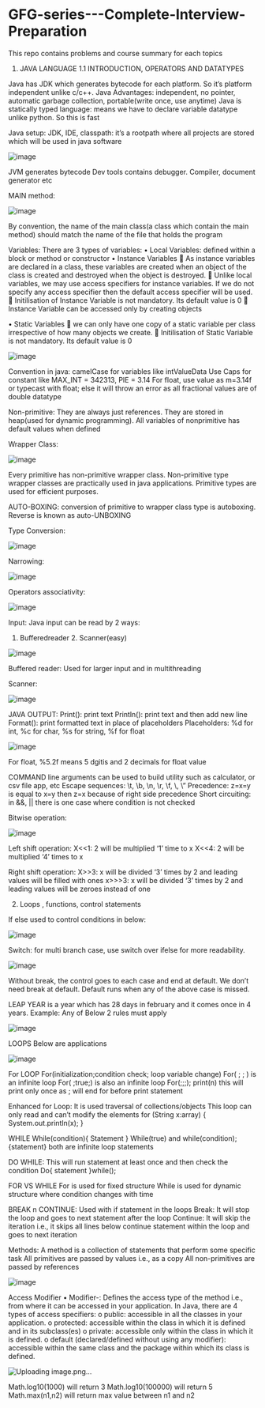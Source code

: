 # GFG-series---Complete-Interview-Preparation
This repo contains problems and course summary for each topics

1. JAVA LANGUAGE
   1.1 INTRODUCTION, OPERATORS AND DATATYPES
   
Java has JDK which generates bytecode for each platform. So it’s platform independent unlike c/c++.
Java Advantages: independent, no pointer, automatic garbage collection, portable(write once, use anytime)
Java is statically typed language: means we have to declare variable datatype unlike python. So this is fast

Java setup:
JDK, IDE, classpath: it’s a rootpath where all projects are stored which will be used in java software

 ![image](https://github.com/user-attachments/assets/9c180656-942a-41ef-88de-8be358a1a460)


JVM generates bytecode
Dev tools contains debugger. Compiler, document generator etc 

MAIN method:

![image](https://github.com/user-attachments/assets/54be66c9-fcb8-4cc9-a7bc-55db424a845d)

By convention, the name of the main class(a class which contain the main method) should match the name of the file that holds the program

Variables:
There are 3 types of variables:
•	Local Variables: defined within a block or method or constructor
•	Instance Variables
	As instance variables are declared in a class, these variables are created when an object of the class is created and destroyed when the object is destroyed.
	Unlike local variables, we may use access specifiers for instance variables. If we do not specify any access specifier then the default access specifier will be used.
	Initilisation of Instance Variable is not mandatory. Its default value is 0
	Instance Variable can be accessed only by creating objects

•	Static Variables
	we can only have one copy of a static variable per class irrespective of how many objects we create.
	Initilisation of Static Variable is not mandatory. Its default value is 0

 ![image](https://github.com/user-attachments/assets/7b1034a2-4ebb-46bb-a2e4-f91784348ebd)

Convention in java: camelCase for variables like intValueData
Use Caps for constant like MAX_INT = 342313, PIE = 3.14
For float, use value as m=3.14f or typecast with float; else it will throw an error as all fractional values are of double datatype

Non-primitive:
They are always just references. They are stored in heap(used for dynamic programming). All variables of nonprimitive has default values when defined

Wrapper Class:

![image](https://github.com/user-attachments/assets/1cdb84c5-7362-4b0a-96e6-b3a492e7f05a)

Every primitive has non-primitive wrapper class.
Non-primitive type wrapper classes are practically used in java applications. Primitive types are used for efficient purposes.

AUTO-BOXING:
conversion of primitive to wrapper class type is autoboxing. Reverse is known as auto-UNBOXING

Type Conversion:

![image](https://github.com/user-attachments/assets/8b0f7ad9-29aa-493c-908c-cdcbb2130d78)

Narrowing:

![image](https://github.com/user-attachments/assets/96c6247d-9bf2-4d25-b119-fd34a6e45c8e)

Operators associativity:

 ![image](https://github.com/user-attachments/assets/eab5ab12-0666-40ec-b436-7c4811cf7f2f)

Input:
Java input can be read by 2 ways:
1.	Bufferedreader 2. Scanner(easy)

![image](https://github.com/user-attachments/assets/03a84530-0455-4ada-ac6c-b593d138e6b3)

Buffered reader: Used for larger input and in multithreading
 
Scanner:

![image](https://github.com/user-attachments/assets/0d74ebd2-f3fb-4d7c-93fb-0bf0e8511e14)

JAVA OUTPUT:
Print(): print text
Println(): print text and then add new line
Format(): print formatted text in place of placeholders
Placeholders: %d for int, %c for char, %s for string, %f for float

 ![image](https://github.com/user-attachments/assets/e80010ac-04ca-4bb7-ab0e-3d08ccbab1b0)


For float, %5.2f means 5 dgitis and 2 decimals for float value

COMMAND line arguments can be used to build utility such as calculator, or csv file app, etc
Escape sequences: \t, \b, \n, \r, \f, \\, \”
Precedence: z=x=y is equal to x=y then z=x because of right side precedence
Short circuiting: in &&, || there is one case where condition is not checked

Bitwise operation:

  ![image](https://github.com/user-attachments/assets/f1cddabe-25a7-4ccb-9e25-69f57fd38c3f)

Left shift operation:
X<<1: 2 will be multiplied ‘1’ time to x
X<<4: 2 will be multiplied ‘4’ times to x

Right shift operation:
X>>3: x will be divided ‘3’ times by 2 and leading values will be filled with ones
x>>>3: x will be divided ‘3’ times by 2 and leading values will be zeroes instead of one


2.	Loops , functions, control statements

If else used to control conditions in below:

 ![image](https://github.com/user-attachments/assets/1a6c9d65-33f4-40e5-8aa4-44161d79ba01)


Switch: for multi branch case, use switch over ifelse for more readability.

 ![image](https://github.com/user-attachments/assets/7217ccb4-08e5-425f-8f36-107e9e46664d)


Without break, the control goes to each case and end at default.
We don’t need break at default.
Default runs when any of the above case is missed.

LEAP YEAR is a year which has 28 days in february and it comes once in 4 years. Example: 
Any of Below 2 rules must apply 

 ![image](https://github.com/user-attachments/assets/47b05529-8034-48a9-9668-143f83fcdcb8)


LOOPS Below are applications

![image](https://github.com/user-attachments/assets/acb85b8f-aaa6-47bf-844f-2df78cd7a7d5)
 

For LOOP
For(initialization;condition check; loop variable change)
For(  ;  ;  ) is an infinite loop
For(  ;true;) is also an infinite loop
For(;;;); print(n) this will print only once as ; will end for before print statement


Enhanced for Loop: It is used traversal of collections/objects
This loop can only read and can’t modify the elements
for (String x:array)
        {
            System.out.println(x);
        }


WHILE
While(condition){
Statement
}
While(true)  and while(condition);{statement} both are infinite loop statements

DO WHILE:   This will run statement at least once and then check the condition
Do{
statement
}while();


FOR VS WHILE
For is used for fixed structure
While is used for dynamic structure where condition changes with time

BREAK n CONTINUE:  Used with if statement in the loops
Break: It will stop the loop and goes to next statement after the loop
Continue: It will skip the iteration i.e., it skips all lines below continue statement within the loop and goes to next iteration


Methods:
A method is a collection of statements that perform some specific task 
All primitives are passed by values i.e., as a copy
All non-primitives are passed by references

 ![image](https://github.com/user-attachments/assets/d57d1989-daf4-4dd7-a66e-bad513b4db01)


Access Modifier
•	Modifier-: Defines the access type of the method i.e., from where it can be accessed in your application. In Java, there are 4 types of access specifiers:
o	public: accessible in all the classes in your application.
o	protected: accessible within the class in which it is defined and in its subclass(es)
o	private: accessible only within the class in which it is defined.
o	default (declared/defined without using any modifier): accessible within the same class and the package within which its class is defined.

![Uploading image.png…]()


Math.log10(1000) will return 3
Math.log10(100000) will return 5
Math.max(n1,n2) will return max value between n1 and n2




